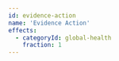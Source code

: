```yaml
---
id: evidence-action
name: 'Evidence Action'
effects:
  - categoryId: global-health
    fraction: 1
---
```

